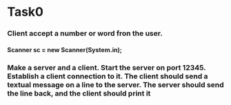 # Task0
### Client accept a number or word fron the user.
#### Scanner sc = new Scanner(System.in);
### Make a server and a client. Start the server on port 12345. Establish a client connection to it. The client should send a textual message on a line to the server. The server should send the line back, and the client should print it

